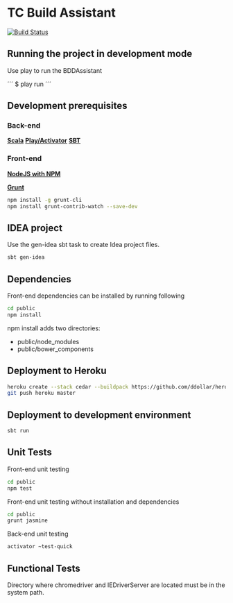 TC Build Assistant
=====================================

[![Build Status](https://travis-ci.org/TechnologyConversations/TechnologyConversationsBdd.png?branch=master)](https://travis-ci.org/TechnologyConversations/TechnologyConversationsBdd)

Running the project in development mode
---------------------------------------

Use play to run the BDDAssistant

´´´
$ play run
´´´

Development prerequisites
-------------------------

### Back-end

**[Scala](http://www.scala-lang.org/download/)**
**[Play/Activator](http://www.playframework.com/download)**
**[SBT](http://www.scala-sbt.org/download.html)**

### Front-end

**[NodeJS with NPM](http://nodejs.org/)**

**[Grunt](http://gruntjs.com/)**

```bash
npm install -g grunt-cli
npm install grunt-contrib-watch --save-dev
```


IDEA project
----------------------------

Use the gen-idea sbt task to create Idea project files.

```bash
sbt gen-idea
```

Dependencies
------------

Front-end dependencies can be installed by running following

```bash
cd public
npm install
```

npm install adds two directories:

* public/node_modules
* public/bower_components


Deployment to Heroku
--------------------

```bash
heroku create --stack cedar --buildpack https://github.com/ddollar/heroku-buildpack-multi.git
git push heroku master
```


Deployment to development environment
-------------------------------------

```bash
sbt run
```


Unit Tests
----------

Front-end unit testing

```bash
cd public
npm test
```

Front-end unit testing without installation and dependencies

```bash
cd public
grunt jasmine
```

Back-end unit testing

```bash
activator ~test-quick
```


Functional Tests
----------------

Directory where chromedriver and IEDriverServer are located must be in the system path.
